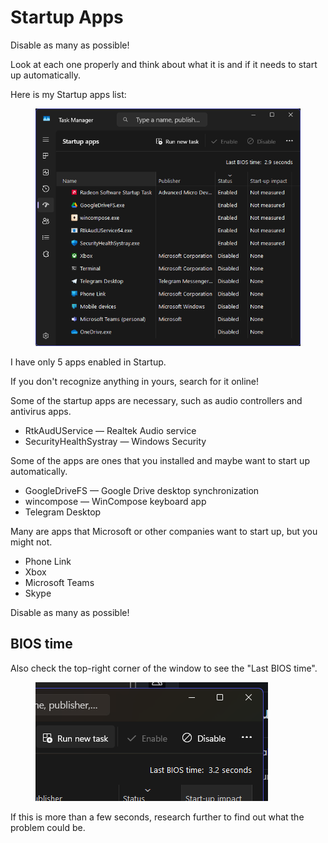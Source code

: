# Startup Apps

Disable as many as possible!

Look at each one properly and think about what it is and if it needs to start up automatically.

Here is my Startup apps list:

<figure><img src="../.gitbook/assets/image (1).png" alt=""><figcaption></figcaption></figure>

I have only 5 apps enabled in Startup.&#x20;

If you don't recognize anything in yours, search for it online!

Some of the startup apps are necessary, such as audio controllers and antivirus apps.

* RtkAudUService — Realtek Audio service
* SecurityHealthSystray — Windows Security

Some of the apps are ones that you installed and maybe want to start up automatically.

* GoogleDriveFS — Google Drive desktop synchronization
* wincompose — WinCompose keyboard app
* Telegram Desktop

Many are apps that Microsoft or other companies want to start up, but you might not.

* Phone Link&#x20;
* Xbox
* Microsoft Teams
* Skype

Disable as many as possible!

## BIOS time

Also check the top-right corner of the window to see the "Last BIOS time".

<figure><img src="../.gitbook/assets/image (5) (1).png" alt=""><figcaption></figcaption></figure>

If this is more than a few seconds, research further to find out what the problem could be.
